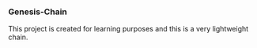### Genesis-Chain

This project is created for learning purposes and this is a very lightweight chain.
